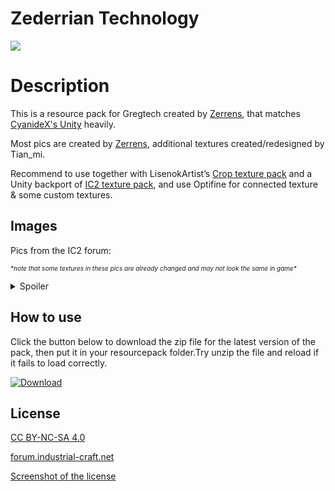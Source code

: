 # Zederrian Technology

![]( https://ftp.bmp.ovh/imgs/2020/10/6289f5d008844c8a.png )

# Description

This is a resource pack for Gregtech created by [Zerrens](https://forum.industrial-craft.net/core/user/12229-zerrens/), that matches [CyanideX's Unity](https://www.curseforge.com/minecraft/texture-packs/unity ) heavily.

Most pics are created by [Zerrens](https://forum.industrial-craft.net/core/user/12229-zerrens/), additional textures created/redesigned by Tian_mi.

Recommend to use together with LisenokArtist’s [Crop texture pack](https://github.com/LisenokArtist/GT5_crop_texturepack) and a Unity backport of [IC2 texture pack](https://www.curseforge.com/minecraft/texture-packs/unity-ic2-1-7-10-backport), and use Optifine for connected texture & some custom textures.


## Images

Pics from the IC2 forum:

*<font size=1>\*note that some textures in these pics are already changed and may not look the same in game\*</font>*
<details>
  <summary>Spoiler</summary>
  <img src="https://ftp.bmp.ovh/imgs/2020/10/484e3ac8ebc0ca98.png" />
  <img src="https://ftp.bmp.ovh/imgs/2020/10/f5e0e23acfeac75f.png" />
  <img src="https://ftp.bmp.ovh/imgs/2020/10/ada0779ed243f412.png" />
  <img src="https://ftp.bmp.ovh/imgs/2020/10/b4b31db36318dcf8.png" />
  <img src="https://ftp.bmp.ovh/imgs/2020/10/bc7577b9e7874d13.png" />
  <img src="https://ftp.bmp.ovh/imgs/2020/10/f72b827b9449fce7.png" />
  <img src="https://ftp.bmp.ovh/imgs/2020/10/aa90f64d56ae3099.png" />
  <img src="https://ftp.bmp.ovh/imgs/2020/10/adfea679f0946d25.png" />
  <img src="https://ftp.bmp.ovh/imgs/2020/10/1380cc0fceb35a09.png" />
  <img src="https://ftp.bmp.ovh/imgs/2020/10/8110014e57486497.png" />
  <img src="https://ftp.bmp.ovh/imgs/2020/10/102778963956a283.png" />
  <img src="https://ftp.bmp.ovh/imgs/2020/10/d7ba3d02e64ecc1d.png" />
</details>

## How to use

Click the button below to download the zip file for the latest version of the pack, then put it in your resourcepack folder.Try unzip the file and reload if it fails to load correctly.

[![Download](https://img.shields.io/badge/download-latest-blue.svg)](https://github.com/MCTian-mi/Zederrian-Technology-GT5U/archive/refs/heads/master.zip)

## License

[CC BY-NC-SA 4.0](http://creativecommons.org/licenses/by-nc-sa/4.0/deed.en)

[forum.industrial-craft.net](https://forum.industrial-craft.net/thread/11192-16x-ic2-gt5u-6-ae2-more-zederrian-technology-1-4-0/?postID=177688&highlight=zederrian#post177688)

[Screenshot of the license](https://i.imgur.com/3QeuL49.png)